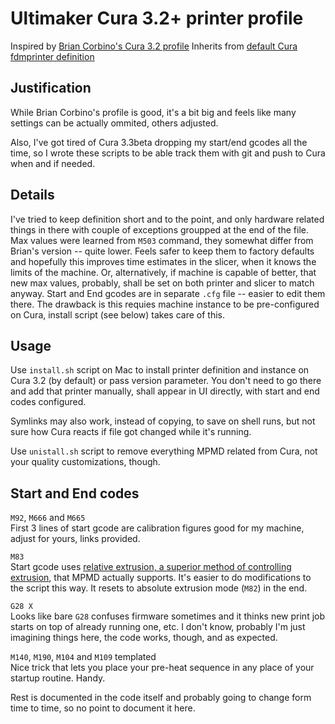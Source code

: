 # Ultimaker Cura 3.2+ printer profile

Inspired by [Brian Corbino's Cura 3.2 profile](https://www.mpminidelta.com/slicers/cura)
Inherits from [default Cura fdmprinter definition](https://github.com/Ultimaker/Cura/blob/master/resources/definitions/fdmprinter.def.json)

## Justification

While Brian Corbino's profile is good, it's a bit big and feels like many settings can be actually ommited, others adjusted.

Also, I've got tired of Cura 3.3beta dropping my start/end gcodes all the time, so I wrote these scripts to be able track them with git and push to Cura when and if needed.

## Details

I've tried to keep definition short and to the point, and only hardware related things in there with couple of exceptions groupped at the end of the file.
Max values were learned from `M503` command, they somewhat differ from Brian's version -- quite lower. Feels safer to keep them to factory defaults and hopefully this improves time estimates in the slicer, when it knows the limits of the machine. Or, alternatively, if machine is capable of better, that new max values, probably, shall be set on both printer and slicer to match anyway.
Start and End gcodes are in separate `.cfg` file -- easier to edit them there. The drawback is this requies machine instance to be pre-configured on Cura, install script (see below) takes care of this.

## Usage

Use `install.sh` script on Mac to install printer definition and instance on Cura 3.2 (by default) or pass version parameter.
You don't need to go there and add that printer manually, shall appear in UI directly, with start and end codes configured.

Symlinks may also work, instead of copying, to save on shell runs, but not sure how Cura reacts if file got changed while it's running.

Use `unistall.sh` script to remove everything MPMD related from Cura, not your quality customizations, though.

## Start and End codes

`M92`, `M666` and `M665`  
First 3 lines of start gcode are calibration figures good for my machine, adjust for yours, links provided.

`M83`  
Start gcode uses [relative extrusion, a superior method of controlling extrusion](http://www.sublimelayers.com/2017/10/to-extruder-relative-or-not-to-extrude.html), that MPMD actually supports.
It's easier to do modifications to the script this way. It resets to absolute extrusion mode (`M82`) in the end.

`G28 X`  
Looks like bare `G28` confuses firmware sometimes and it thinks new print job starts on top of already running one, etc. I don't know, probably I'm just imagining things here, the code works, though, and as expected.

`M140`, `M190`, `M104` and `M109` templated  
Nice trick that lets you place your pre-heat sequence in any place of your startup routine. Handy.

Rest is documented in the code itself and probably going to change form time to time, so no point to document it here.
